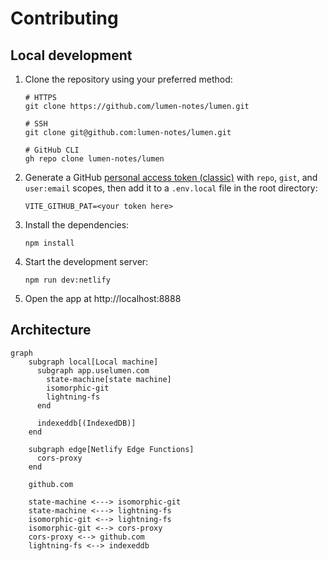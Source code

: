 # Contributing

## Local development

1.  Clone the repository using your preferred method:

    ```shell
    # HTTPS
    git clone https://github.com/lumen-notes/lumen.git

    # SSH
    git clone git@github.com:lumen-notes/lumen.git

    # GitHub CLI
    gh repo clone lumen-notes/lumen
    ```

1.  Generate a GitHub [personal access token (classic)](https://github.com/settings/tokens/new) with `repo`, `gist`, and `user:email` scopes, then add it to a `.env.local` file in the root directory:

    ```shell
    VITE_GITHUB_PAT=<your token here>
    ```

1.  Install the dependencies:

    ```shell
    npm install
    ```

1.  Start the development server:

    ```shell
    npm run dev:netlify
    ```

1.  Open the app at http://localhost:8888


## Architecture

```mermaid
graph
    subgraph local[Local machine]
      subgraph app.uselumen.com
        state-machine[state machine]
        isomorphic-git
        lightning-fs
      end

      indexeddb[(IndexedDB)]
    end

    subgraph edge[Netlify Edge Functions]
      cors-proxy
    end

    github.com

    state-machine <---> isomorphic-git
    state-machine <---> lightning-fs
    isomorphic-git <--> lightning-fs
    isomorphic-git <--> cors-proxy
    cors-proxy <--> github.com
    lightning-fs <--> indexeddb
```
